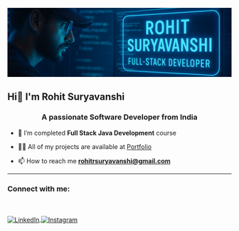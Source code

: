 ![image alt](https://github.com/Suryavanshirohit/Suryavanshirohit/blob/c2226980c2aa6de15743873908289a88432e93b1/GitIMG.png)
                           
 ##  **Hi👋 I'm Rohit Suryavanshi**
                                              
 <h3 align="center">A passionate Software Developer from India</h3>
<ul dir="auto">
<li>
<p dir="auto">🌱 I’m completed <strong>Full Stack Java Development</strong> course</p>
</li>
<li>
<p dir="auto">👨‍💻 All of my projects are available at <a href="https://aesthetic-selkie-c45d58.netlify.app/">Portfolio</a></p>
</li>
<li>
<p dir="auto">📫 How to reach me <strong><a href="mailto:rohitrsuryavanshi@gmail.com">rohitrsuryavanshi@gmail.com</a></strong></p>
</li>
</ul>
<hr></hr>
<div class="markdown-heading" dir="auto"><h3 align="left" class="heading-element" dir="auto">Connect with me:</h3><a id="user-content-connect-with-me" class="anchor" aria-label="Permalink: Connect with me:" href="#connect-with-me"><svg class="octicon octicon-link" viewBox="0 0 16 16" version="1.1" width="16" height="16" aria-hidden="true"></svg></a></div>
<p align="left" dir="auto">
  <a href="https://www.linkedin.com/in/rohit-suryavanshi-194b881a3/" rel="nofollow">
    <img align="center" src="https://raw.githubusercontent.com/rahuldkjain/github-profile-readme-generator/master/src/images/icons/Social/linked-in-alt.svg" alt="LinkedIn" height="30" width="40" style="max-width: 100%; height: auto; max-height: 30px;">
  </a>
  <a href="https://www.instagram.com/suryavanshi45/#" rel="nofollow">
    <img align="center" src="https://raw.githubusercontent.com/rahuldkjain/github-profile-readme-generator/master/src/images/icons/Social/instagram.svg" alt="Instagram" height="30" width="40" style="max-width: 100%; height: auto; max-height: 30px;">
  </a>
</p>
<!--
**Suryavanshirohit/Suryavanshirohit** is a ✨ _special_ ✨ repository because its `README.md` (this file) appears on your GitHub profile.

Here are some ideas to get you started:

- 🔭 I’m currently working on ...
- 🌱 I’m currently learning ...
- 👯 I’m looking to collaborate on ...
- 🤔 I’m looking for help with ...
- 💬 Ask me about ...
- 📫 How to reach me: ...
- 😄 Pronouns: ...
- ⚡ Fun fact: ...
-->
